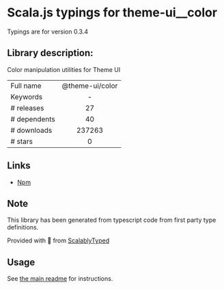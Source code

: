 
# Scala.js typings for theme-ui__color

Typings are for version 0.3.4

## Library description:
Color manipulation utilities for Theme UI

|                    |                 |
| ------------------ | :-------------: |
| Full name          | @theme-ui/color |
| Keywords           | - |
| # releases         | 27 |
| # dependents       | 40 |
| # downloads        | 237263 |
| # stars            | 0 |

## Links
- [Npm](https://www.npmjs.com/package/%40theme-ui%2Fcolor)
    


## Note
This library has been generated from typescript code from first party type definitions.

Provided with :purple_heart: from [ScalablyTyped](https://github.com/oyvindberg/ScalablyTyped)

## Usage
See [the main readme](../../readme.md) for instructions.


